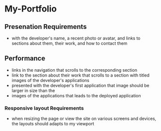# My-Portfolio

## Presenation Requirements
* with the developer's name, a recent photo or avatar, and links to sections about them, their work, and how to contact them

## Performance
* links in the navigation that scrolls to the corresponding section
* link to the section about their work that scrolls to a section with titled images of the developer's applications
* presented with the developer's first application
that image should be larger in size than the 
*  images of the applications that leads to the deployed application

### Responsive layout Requirements
* when resizing the page or view the site on various screens and devices, the layouts should adapts to my viewport
